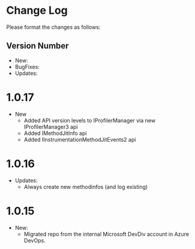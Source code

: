 # Change Log

Please format the changes as follows:

## Version Number
+ New:
+ BugFixes:
+ Updates:

# 1.0.17
+ New
  + Added API version levels to IProfilerManager via new IProfilerManager3 api
  + Added IMethodJitInfo api
  + Added IInstrumentationMethodJitEvents2 api

# 1.0.16

+ Updates: 
    + Always create new methodinfos (and log existing)

# 1.0.15

+ New:
    + Migrated repo from the internal Microsoft DevDiv account in Azure DevOps.